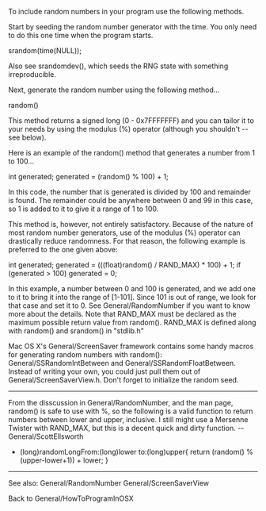 


To include random numbers in your program use the following methods.

Start by seeding the random number generator with the time.  You only need to do this one time when the program starts.
    
srandom(time(NULL));


Also see srandomdev(), which seeds the RNG state with something irreproducible.

Next, generate the random number using the following method...
    
random()


This method returns a signed long (0 - 0x7FFFFFFF) and you can tailor it to your needs by using the modulus (%) operator (although you shouldn't -- see below).

Here is an example of the random() method that generates a number from 1 to 100...
    
int generated;
generated = (random() % 100) + 1;


In this code, the number that is generated is divided by 100 and remainder is found.  The remainder could be anywhere between 0 and 99 in this case, so 1 is added to it to give it a range of 1 to 100.

This method is, however, not entirely satisfactory.  Because of the nature of most random number generators, use of the modulus (%) operator can drastically reduce randomness.  For that reason, the following example is preferred to the one given above:
    
int generated;
generated = (((float)random() / RAND_MAX) * 100) + 1;
if (generated > 100) generated = 0;

In this example, a number between 0 and 100 is generated, and we add one to it to bring it into the range of [1-101]. Since 101 is out of range, we look for that case and set it to 0. See General/RandomNumber if you want to know more about the details. Note that RAND_MAX must be declared as the maximum possible return value from random(). RAND_MAX is defined along with random() and srandom() in "stdlib.h"

Mac OS X's General/ScreenSaver framework contains some handy macros for generating random numbers with random(): General/SSRandomIntBetween and General/SSRandomFloatBetween. Instead of writing your own, you could just pull them out of General/ScreenSaverView.h. Don't forget to initialize the random seed.

----

From the disscussion in General/RandomNumber, and the man page, random() is safe to use with %, so the following is a valid function to return numbers between lower and upper, inclusive.  I still might use a Mersenne Twister with RAND_MAX, but this is a decent quick and dirty function. -- General/ScottEllsworth

    
+ (long)randomLongFrom:(long)lower to:(long)upper{
	return (random() % (upper-lower+1)) + lower;
}


----

See also: General/RandomNumber General/ScreenSaverView

Back to General/HowToProgramInOSX